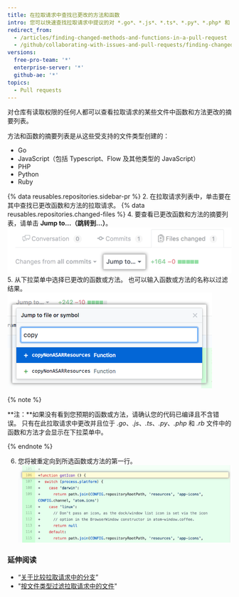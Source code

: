 ```yaml
---
title: 在拉取请求中查找已更改的方法和函数
intro: 您可以快速查找拉取请求中提议的对 *.go*、*.js*、*.ts*、*.py*、*.php* 和 *.rb* 文件中的方法或函数的更改。
redirect_from:
  - /articles/finding-changed-methods-and-functions-in-a-pull-request
  - /github/collaborating-with-issues-and-pull-requests/finding-changed-methods-and-functions-in-a-pull-request
versions:
  free-pro-team: '*'
  enterprise-server: '*'
  github-ae: '*'
topics:
  - Pull requests
---
```

对仓库有读取权限的任何人都可以查看拉取请求的某些文件中函数和方法更改的摘要列表。

方法和函数的摘要列表是从这些受支持的文件类型创建的：
  - Go
  - JavaScript（包括 Typescript、Flow 及其他类型的 JavaScript）
  - PHP
  - Python
  - Ruby

{% data reusables.repositories.sidebar-pr %}
2. 在拉取请求列表中，单击要在其中查找已更改函数和方法的拉取请求。
{% data reusables.repositories.changed-files %}
4. 要查看已更改函数和方法的摘要列表，请单击 **Jump to...（跳转到...）**。 ![跳转到下拉菜单](/assets/images/help/pull_requests/jump-to-menu.png)
5. 从下拉菜单中选择已更改的函数或方法。 也可以输入函数或方法的名称以过滤结果。 ![过滤函数和方法](/assets/images/help/pull_requests/filter-function-and-methods.png)

 {% note %}

 **注：**如果没有看到您预期的函数或方法，请确认您的代码已编译且不含错误。 只有在此拉取请求中更改并且位于 *.go*、*.js*、*.ts*、*.py*、*.php* 和 *.rb* 文件中的函数和方法才会显示在下拉菜单中。

 {% endnote %}

6. 您将被重定向到所选函数或方法的第一行。 ![查看文件中已更改的函数或方法](/assets/images/help/pull_requests/view-selected-function-or-method.png)

### 延伸阅读

- “[关于比较拉取请求中的分支](/articles/about-comparing-branches-in-pull-requests)”
- "[按文件类型过滤拉取请求中的文件](/articles/filtering-files-in-a-pull-request)"
